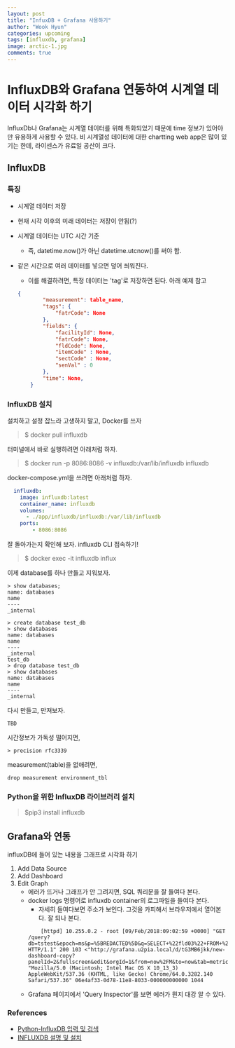 ```yaml
---
layout: post
title: "InfuxDB + Grafana 사용하기"
author: "Wook Hyun"
categories: upcoming
tags: [influxdb, grafana]
image: arctic-1.jpg
comments: true
---
```


# InfluxDB와 Grafana 연동하여 시계열 데이터 시각화 하기

InfluxDb나 Grafana는 시계열 데이터를 위해 특화되었기 때문에 time 정보가 있어야만 유용하게 사용할 수 있다.
비 시계열성 데이터에 대한 chartting web app은 많이 있기는 한데, 라이센스가 유료일 공산이 크다.


## InfluxDB

### 특징
 - 시계열 데이터 저장
 - 현재 시각 이후의 미래 데이터는 저장이 안됨(?)
 - 시계열 데이터는 UTC 시간 기준
    - 즉, datetime.now()가 아닌 datetime.utcnow()를 써야 함.
 - 같은 시간으로 여러 데이터를 넣으면 덮어 씌워진다.
    - 이를 해결하려면, 특정 데이터는 'tag'로 저장하면 된다. 아래 예제 참고

    ```json
    {
            "measurement": table_name,
            "tags": {
                "fatrCode": None
            },
            "fields": {
                "facilityId": None,
                "fatrCode": None,
                "fldCode": None,
                "itemCode" : None,
                "sectCode" : None,
                "senVal" : 0
            },
            "time": None,
        }
    ```

### InfluxDB 설치

설치하고 설정 잡느라 고생하지 말고, Docker를 쓰자

> $ docker pull influxdb

터미널에서 바로 실행하려면 아래처럼 하자.

> $ docker run -p 8086:8086 
      -v influxdb:/var/lib/influxdb 
      influxdb

docker-compose.yml을 쓰려면 아래처럼 하자.

```yaml
  influxdb:
    image: influxdb:latest
    container_name: influxdb
    volumes:
      - ./app/influxdb/influxdb:/var/lib/influxdb
    ports:
        - 8086:8086
```

잘 돌아가는지 확인해 보자. influxdb CLI 접속하기!

> $ docker exec -it influxdb influx


이제 database를 하나 만들고 지워보자.

```
> show databases;
name: databases
name
----
_internal
           
> create database test_db
> show databases
name: databases
name
----
_internal
test_db
> drop database test_db
> show databases
name: databases
name
----
_internal

```

다시 만들고, 만져보자.

```
TBD
```

시간정보가 가독성 떨어지면,

```
> precision rfc3339
```


measurement(table)을 없애려면,

```
drop measurement environment_tbl
```


### Python을 위한 InfluxDB 라이브러리 설치

> $pip3 install influxdb




## Grafana와 연동

influxDB에 들어 있는 내용을 그래프로 시각화 하기

1. Add Data Source
2. Add Dashboard
3. Edit Graph
    - 에러가 뜨거나 그래프가 안 그려지면, SQL 쿼리문을 잘 들여다 본다.
    - docker logs 명령어로 influxdb container의 로그파일을 들여다 본다.
        -  자세히 들여다보면 주소가 보인다. 그것을 카피해서 브라우저에서 열어본다. 잘 되나 본다.
        ```
            [httpd] 10.255.0.2 - root [09/Feb/2018:09:02:59 +0000] "GET /query?db=tstest&epoch=ms&p=%5BREDACTED%5D&q=SELECT+%22fld03%22+FROM+%22table02%22+WHERE+%28%22host%22+%3D+%27server02%27%29+AND+time+%3E%3D+1517410800000ms+GROUP+BY+time%281s%29+fill%28none%29&u=root HTTP/1.1" 200 103 <"http://grafana.u2pia.local/d/tG3MB6jkk/new-dashboard-copy?panelId=2&fullscreen&edit&orgId=1&from=now%2FM&to=now&tab=metrics" "Mozilla/5.0 (Macintosh; Intel Mac OS X 10_13_3) AppleWebKit/537.36 (KHTML, like Gecko) Chrome/64.0.3282.140 Safari/537.36" 06e4af33-0d78-11e8-8033-000000000000 1044
        ```  
    - Grafana 페이지에서 'Query Inspector'를 보면 에러가 뭔지 대강 알 수 있다.

        



### References
- [Python-InfluxDB 입력 및 검색](http://egloos.zum.com/mcchae/v/11201229)
- [INFLUXDB 설명 및 설치](https://yenaworldblog.wordpress.com/2017/07/28/influxdb/)